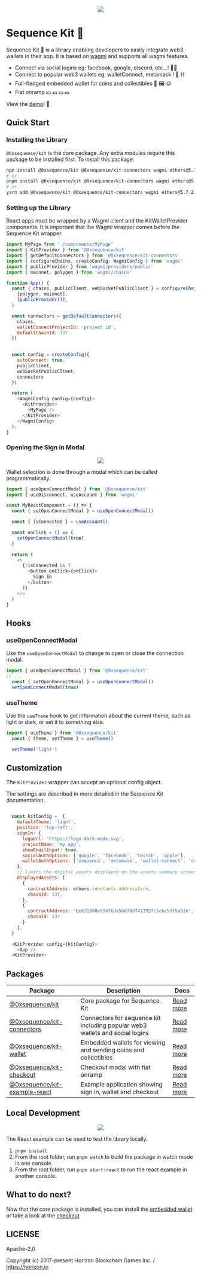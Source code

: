 <div align="center">
  <img src="https://raw.githubusercontent.com/0xsequence/kit/master/public/docs/kit-logo-in-one.png">
</div>

Sequence Kit 🧰
============

Sequence Kit 🧰 is a library enabling developers to easily integrate web3 wallets in their app. It is based on [wagmi](https://wagmi.sh/) and supports all wagmi features.

- Connect via social logins eg: facebook, google, discord, etc...! 🔐🪪
- Connect to popular web3 wallets eg: walletConnect, metamask ! 🦊 ⛓️
- Full-fledged embedded wallet for coins and collectibles  👛 🖼️ 🪙 
- Fiat onramp 💵 💶 💴 💷


View the [demo](https://0xsequence.github.io/kit)! 👀

## Quick Start
### Installing the Library
`@0xsequence/kit` is the core package. Any extra modules require this package to be installed first.
To install this package:

```bash
npm install @0xsequence/kit @0xsequence/kit-connectors wagmi ethers@5.7.2 viem 0xsequence
# or
pnpm install @0xsequence/kit @0xsequence/kit-connectors wagmi ethers@5.7.2 viem 0xsequence
# or
yarn add @0xsequence/kit @0xsequence/kit-connectors wagmi ethers@5.7.2 viem 0xsequence
```

### Setting up the Library
React apps must be wrapped by a Wagmi client and the KitWalletProvider components. It is important that the Wagmi wrapper comes before the Sequence Kit wrapper.


```js
import MyPage from './components/MyPage'
import { KitProvider } from '@0xsequence/kit'
import { getDefaultConnectors } from '@0xsequence/kit-connectors'
import { configureChains, createConfig, WagmiConfig } from 'wagmi'
import { publicProvider } from 'wagmi/providers/public'
import { mainnet, polygon } from 'wagmi/chains'

function App() {
  const { chains, publicClient, webSocketPublicClient } = configureChains(
    [polygon, mainnet],
    [publicProvider()],
  )

  const connectors = getDefaultConnectors({
    chains,
    walletConnectProjectId: 'project_id',
    defaultChainId: 137
  })

  
  const config = createConfig({
    autoConnect: true,
    publicClient,
    webSocketPublicClient,
    connectors
  })

  return (
    <WagmiConfig config={config}>
      <KitProvider>
        <MyPage />
      </KitProvider>
    </WagmiConfig>
  );
}
```
### Opening the Sign in Modal
<div align="center">
  <img src="public/docs/sign-in-modal.png">
</div>

Wallet selection is done through a modal which can be called programmatically.

```js
import { useOpenConnectModal } from '@0xsequence/kit'
import { useDisconnect, useAccount } from 'wagmi'

const MyReactComponent = () => {
  const { setOpenConnectModal } = useOpenConnectModal()

  const { isConnected } = useAccount()

  const onClick = () => {
    setOpenConnectModal(true)
  }

  return (
    <>
      {!isConnected && (
        <button onClick={onClick}>
          Sign in
        </button>
      )}
    </>
  )
}
```
## Hooks
### useOpenConnectModal
Use the `useOpenConnectModal` to change to open or close the connection modal.

```js
import { useOpenConnectModal } from '@0xsequence/kit'
// ...
  const { setOpenConnectModal } = useOpenConnectModal()
  setOpenConnectModal(true)

```

### useTheme
Use the `useTheme` hook to get information about the current theme, such as light or dark, or set it to something else.

```js
import { useTheme } from '@0xsequence/kit'
  const { theme, setTheme } = useTheme()

  setTheme('light')
```

## Customization
The `KitProvider` wrapper can accept an optional config object.

The settings are described in more detailed in the Sequence Kit documentation.

```js

  const kitConfig =  {
    defaultTheme: 'light',
    position: 'top-left',
    signIn: {
      logoUrl: 'https://logo-dark-mode.svg',
      projectName: 'my app',
      showEmailInput: true,
      socialAuthOptions: ['google', 'facebook', 'twitch', 'apple'],
      walletAuthOptions: ['sequence', 'metamask', 'wallet-connect', 'coinbase-wallet'],
    },
    // limits the digital assets displayed on the assets summary screen
    displayedAssets: [
      {
        contractAddress: ethers.constants.AddressZero,
        chainId: 137,
      },
      {
        contractAddress: '0x631998e91476da5b870d741192fc5cbc55f5a52e',
        chainId: 137
      }
    ],
  }

  <KitProvider config={kitConfig}>
    <App />
  <KitProvider>
```

## Packages

| Package  | Description | Docs |
| ------------- | ------------- | ------------- |
| [@0xsequence/kit](https://github.com/0xsequence/kit/tree/master/packages/kit)  | Core package for Sequence Kit  | [Read more](https://github.com/0xsequence/kit/blob/master/packages/kit/README.md)  |
| [@0xsequence/kit-connectors](https://github.com/0xsequence/kit/tree/master/packages/connectors)  | Connectors for sequence kit including popular web3 wallets and social logins  | [Read more](https://github.com/0xsequence/kit/blob/master/packages/connectors/README.md)  |
| [@0xsequence/kit-wallet](https://github.com/0xsequence/kit/tree/master/packages/wallet)  | Embedded wallets for viewing and sending coins and collectibles   | [Read more](https://github.com/0xsequence/kit/blob/master/packages/wallet/README.md)  |
| [@0xsequence/kit-checkout](https://github.com/0xsequence/kit/tree/master/packages/checkout)  | Checkout modal with fiat onramp | [Read more](https://github.com/0xsequence/kit/blob/master/packages/checkout/README.md)  |
| [@0xsequence/kit-example-react](https://github.com/0xsequence/kit/tree/master/examples/react)  | Example application showing sign in, wallet and checkout  | [Read more](https://github.com/0xsequence/kit/blob/master/examples/react/README.md)  |


## Local Development
<div align="center">
  <img src="public/docs/kit-demo.png">
</div>

The React example can be used to test the library locally.

1. `pnpm install`
2. From the root folder, run `pnpm watch` to build the package in watch mode in one console. 
3. From the root folder, run `pnpm start:react` to run the react example in another console.

## What to do next?
Now that the core package is installed, you can install the [embedded wallet](https://github.com/0xsequence/kit/tree/master/packages/wallet) or take a look at the [checkout](https://github.com/0xsequence/kit/tree/master/packages/checkout).

## LICENSE

Apache-2.0

Copyright (c) 2017-present Horizon Blockchain Games Inc. / https://horizon.io

